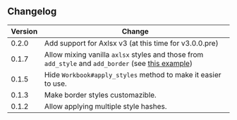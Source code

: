 ## Changelog

Version | Change
--------|-------
0.2.0 | Add support for Axlsx v3 (at this time for v3.0.0.pre) 
0.1.7 | Allow mixing vanilla `axlsx` styles and those from `add_style` and `add_border` (see [this example](./examples/mixing_styles.rb))
0.1.5 | Hide `Workbook#apply_styles` method to make it easier to use.
0.1.3 | Make border styles customazible.
0.1.2 | Allow applying multiple style hashes.
